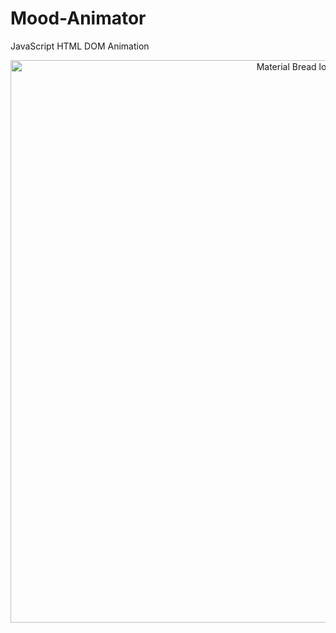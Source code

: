 # Mood-Animator
JavaScript HTML DOM Animation
   
 


<p align="center">
    <img width="900" src="https://user-images.githubusercontent.com/57854391/188326650-25136f40-d995-4d38-b930-52e9f5eac3cf.gif" alt="Material Bread logo">
</p>
 
